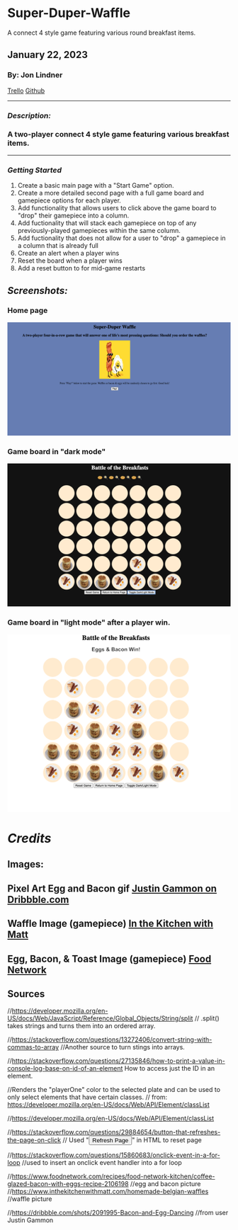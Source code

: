 # Super-Duper-Waffle
A connect 4 style game featuring various round breakfast items. 

## January 22, 2023
### By: Jon Lindner 
[Trello](https://trello.com/b/rVsfNxfU/super-duper-waffle)
[Github](https://github.com/jonclindner/Super-Duper-Waffle)

***
### ***Description:***
### A two-player connect 4 style game featuring various breakfast items. 
***
### ***Getting Started***
1. Create a basic main page with a "Start Game" option.
2. Create a more detailed second page with a full game board and gamepiece options for each player. 
3. Add functionality that allows users to click above the game board to "drop" their gamepiece into a column. 
4. Add fuctionality that will stack each gamepiece on top of any previously-played gamepieces within the same column. 
5. Add fuctionality that does not allow for a user to "drop" a gamepiece in a column that is already full
6. Create an alert when a player wins
7. Reset the board when a player wins
8. Add a reset button to for mid-game restarts
## *Screenshots:* 
### Home page
![Screenshot1](/images/Screenshot%202023-01-26%20at%207.57.13%20PM.png)
### Game board in "dark mode"
![Screenshot2](/images/Screenshot%202023-01-26%20at%207.58.08%20PM.png)
### Game board in "light mode" after a player win.
![Screenshot3](/images/Screenshot%202023-01-26%20at%207.58.44%20PM.png)


# ***Credits***
## Images:
## Pixel Art Egg and Bacon gif [Justin Gammon on Dribbble.com](https://dribbble.com/shots/2091995-Bacon-and-Egg-Dancing)
## Waffle Image (gamepiece) [In the Kitchen with Matt](https://www.inthekitchenwithmatt.com/homemade-belgian-waffles)
## Egg, Bacon, & Toast Image (gamepiece) [Food Network](https://www.reddit.com/r/aww/comments/396ikv/dogs_doing_people_things/)
## Sources

//https://developer.mozilla.org/en-US/docs/Web/JavaScript/Reference/Global_Objects/String/split
// .split() takes strings and turns them into an ordered array. 

//https://stackoverflow.com/questions/13272406/convert-string-with-commas-to-array
//Another source to turn stings into arrays.

//https://stackoverflow.com/questions/27135846/how-to-print-a-value-in-console-log-base-on-id-of-an-element  How to access just the ID in an element.

//Renders the "playerOne" color to the selected plate and can be used to only select elements that have certain classes.
// from: https://developer.mozilla.org/en-US/docs/Web/API/Element/classList

//https://developer.mozilla.org/en-US/docs/Web/API/Element/classList

//https://stackoverflow.com/questions/29884654/button-that-refreshes-the-page-on-click 
// Used "<button onClick="window.location.reload();">Refresh Page</button>" in HTML to reset page

//https://stackoverflow.com/questions/15860683/onclick-event-in-a-for-loop
//used to insert an onclick event handler into a for loop



//https://www.foodnetwork.com/recipes/food-network-kitchen/coffee-glazed-bacon-with-eggs-recipe-2106198
//egg and bacon picture 
//https://www.inthekitchenwithmatt.com/homemade-belgian-waffles
//waffle picture

//https://dribbble.com/shots/2091995-Bacon-and-Egg-Dancing
//from user Justin Gammon